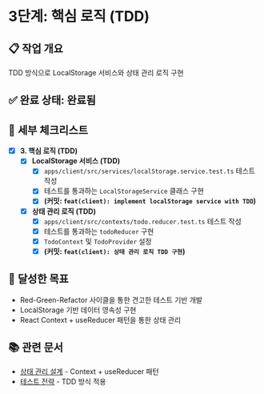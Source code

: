 # 3단계: 핵심 로직 (TDD)

## 📋 작업 개요

TDD 방식으로 LocalStorage 서비스와 상태 관리 로직 구현

## ✅ 완료 상태: **완료됨**

## 📝 세부 체크리스트

- [x] **3. 핵심 로직 (TDD)**
  - [x] **LocalStorage 서비스 (TDD)**
    - [x] `apps/client/src/services/localStorage.service.test.ts` 테스트 작성
    - [x] 테스트를 통과하는 `LocalStorageService` 클래스 구현
    - [x] **(커밋: `feat(client): implement localStorage service with TDD`)**
  - [x] **상태 관리 로직 (TDD)**
    - [x] `apps/client/src/contexts/todo.reducer.test.ts` 테스트 작성
    - [x] 테스트를 통과하는 `todoReducer` 구현
    - [x] `TodoContext` 및 `TodoProvider` 설정
    - [x] **(커밋: `feat(client): 상태 관리 로직 TDD 구현`)**

## 🎯 달성한 목표

- Red-Green-Refactor 사이클을 통한 견고한 테스트 기반 개발
- LocalStorage 기반 데이터 영속성 구현
- React Context + useReducer 패턴을 통한 상태 관리

## 📚 관련 문서

- [상태 관리 설계](../design/05-state-management.md) - Context + useReducer 패턴
- [테스트 전략](../design/10-testing.md) - TDD 방식 적용

